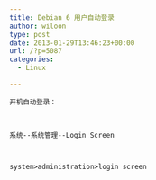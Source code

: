 ```yaml
---
title: Debian 6 用户自动登录
author: wiloon
type: post
date: 2013-01-29T13:46:23+00:00
url: /?p=5087
categories:
  - Linux

---
```




<div id="content">
  
    开机自动登录：
  
  
  
    系统--系统管理--Login Screen
  
  
  
    system>administration>login screen
  
  
  
    
  
